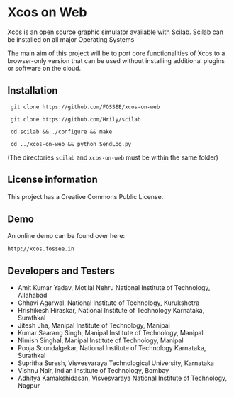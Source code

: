 # Xcos on Web
Xcos is an open source graphic simulator available with Scilab. Scilab can be installed on all major Operating Systems

The main aim of this project will be to port core functionalities of Xcos to a browser-only version that can be used without installing additional plugins or software on the cloud.

## Installation

	 git clone https://github.com/FOSSEE/xcos-on-web

	 git clone https://github.com/Hrily/scilab
	
	 cd scilab && ./configure && make
	
	 cd ../xcos-on-web && python SendLog.py

(The directories `scilab` and `xcos-on-web` must be within the same folder)

## License information
This project has a Creative Commons Public License.

## Demo

An online demo can be found over here:

    http://xcos.fossee.in

## Developers and Testers

* Amit Kumar Yadav, Motilal Nehru National Institute of Technology, Allahabad
* Chhavi Agarwal, National Institute of Technology, Kurukshetra
* Hrishikesh Hiraskar, National Institute of Technology Karnataka, Surathkal
* Jitesh Jha, Manipal Institute of Technology, Manipal
* Kumar Saarang Singh, Manipal Institute of Technology, Manipal
* Nimish Singhal, Manipal Institute of Technology, Manipal
* Pooja Soundalgekar, National Institute of Technology Karnataka, Surathkal
* Supritha Suresh, Visvesvaraya Technological University, Karnataka
* Vishnu Nair, Indian Institute of Technology, Bombay
* Adhitya Kamakshidasan, Visvesvaraya National Institute of Technology, Nagpur
